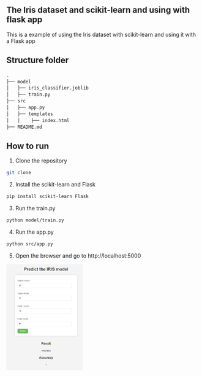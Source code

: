 ## The Iris dataset and scikit-learn and using with flask app
This is a example of using the Iris dataset with scikit-learn and using it with a Flask app

## Structure folder
```bash
.
├── model
│   ├── iris_classifier.joblib
│   ├── train.py
├── src
│   ├── app.py
│   ├── templates
│   │    ├── index.html
├── README.md
```

## How to run
1. Clone the repository
```bash
git clone
```
2. Install the scikit-learn and Flask
```bash
pip install scikit-learn Flask
```
3. Run the train.py
```bash
python model/train.py
```
4. Run the app.py
```bash
python src/app.py
```
5. Open the browser and go to http://localhost:5000

<!-- img -->
<img src="./images/01.png" alt="01" width="200"/>